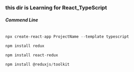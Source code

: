 ### this dir is Learning for React_TypeScript

##### Commend Line

```js

npx create-react-app ProjectName --template typescript

npm install redux

npm install react-redux

npm install @reduxjs/toolkit

```
